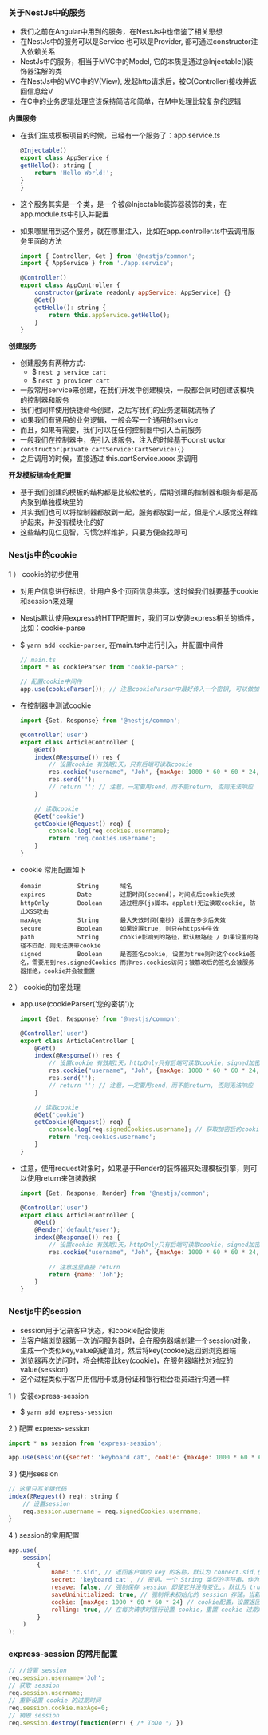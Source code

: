 ### 关于NestJs中的服务

- 我们之前在Angular中用到的服务，在NestJs中也借鉴了相关思想
- 在NestJs中的服务可以是Service 也可以是Provider, 都可通过constructor注入依赖关系
- NestJs中的服务，相当于MVC中的Model, 它的本质是通过@Injectable()装饰器注解的类
- 在NestJs中的MVC中的V(View), 发起http请求后，被C(Controller)接收并返回信息给V
- 在C中的业务逻辑处理应该保持简洁和简单，在M中处理比较复杂的逻辑

**内置服务**

- 在我们生成模板项目的时候，已经有一个服务了：app.service.ts
    ```js
    @Injectable()
    export class AppService {
    getHello(): string {
        return 'Hello World!';
    }
    }
    ```

- 这个服务其实是一个类，是一个被@Injectable装饰器装饰的类，在app.module.ts中引入并配置
- 如果哪里用到这个服务，就在哪里注入，比如在app.controller.ts中去调用服务里面的方法
    ```js
    import { Controller, Get } from '@nestjs/common';
    import { AppService } from './app.service';

    @Controller()
    export class AppController {
        constructor(private readonly appService: AppService) {}
        @Get()
        getHello(): string {
            return this.appService.getHello();
        }
    }
    ```

**创建服务**

- 创建服务有两种方式: 
    * $ `nest g service cart`
    * $ `nest g provicer cart`
- 一般常用service来创建，在我们开发中创建模块，一般都会同时创建该模块的控制器和服务
- 我们也同样使用快捷命令创建，之后写我们的业务逻辑就流畅了
- 如果我们有通用的业务逻辑，一般会写一个通用的service
- 而且，如果有需要，我们可以在任何控制器中引入当前服务
- 一般我们在控制器中，先引入该服务，注入的时候基于constructor
- `constructor(private cartService:CartService){}`
- 之后调用的时候，直接通过 this.cartService.xxxx 来调用

**开发模板结构化配置**

- 基于我们创建的模板的结构都是比较松散的，后期创建的控制器和服务都是高内聚到单独模块里的
- 其实我们也可以将控制器都放到一起，服务都放到一起，但是个人感觉这样维护起来，并没有模块化的好
- 这些结构见仁见智，习惯怎样维护，只要方便查找即可

### Nestjs中的cookie

1 ） cookie的初步使用

- 对用户信息进行标识，让用户多个页面信息共享，这时候我们就要基于cookie和session来处理
- Nestjs默认使用express的HTTP配置时，我们可以安装express相关的插件，比如：cookie-parse
- $ `yarn add cookie-parser`, 在main.ts中进行引入，并配置中间件
    ```js
    // main.ts
    import * as cookieParser from 'cookie-parser';

    // 配置cookie中间件
    app.use(cookieParser()); // 注意cookieParser中最好传入一个密钥, 可以做加密，也可以不启用加密
    ```

- 在控制器中测试cookie
    ```js
    import {Get, Response} from '@nestjs/common';

    @Controller('user')
    export class ArticleController {
        @Get()
        index(@Response()) res {
            // 设置cookie 有效期1天，只有后端可读取cookie
            res.cookie("username", "Joh", {maxAge: 1000 * 60 * 60 * 24, httpOnly: true})
            res.send('');
            // return ''; // 注意，一定要用send，而不能return, 否则无法响应
        }

        // 读取cookie
        @Get('cookie')
        getCookie(@Request() req) {
            console.log(req.cookies.username);
            return 'req.cookies.username';
        }
    }
    ```

- cookie 常用配置如下

    ```tree
    domain          String      域名
    expires         Date        过期时间(second)，时间点后cookie失效
    httpOnly        Boolean     通过程序(js脚本，applet)无法读取cookie, 防止XSS攻击
    maxAge          String      最大失效时间(毫秒) 设置在多少后失效
    secure          Boolean     如果设置true, 则只在https中生效
    path            String      cookie影响到的路径，默认根路径 / 如果设置的路径不匹配，则无法携带cookie
    signed          Boolean     是否签名cookie, 设置为true则对这个cookie签名，需要用到res.signedCookies 而非res.cookies访问；被篡改后的签名会被服务器拒绝，cookie并会被重置
    ```

2 ） cookie的加密处理

- app.use(cookieParser('您的密钥'));
    ```js
    import {Get, Response} from '@nestjs/common';

    @Controller('user')
    export class ArticleController {
        @Get()
        index(@Response()) res {
            // 设置cookie 有效期1天，httpOnly只有后端可读取cookie，signed加密cookie
            res.cookie("username", "Joh", {maxAge: 1000 * 60 * 60 * 24, httpOnly: true, signed: true})
            res.send('');
            // return ''; // 注意，一定要用send，而不能return, 否则无法响应
        }

        // 读取cookie
        @Get('cookie')
        getCookie(@Request() req) {
            console.log(req.signedCookies.username); // 获取加密后的cookie, 如果不这样写，按正常写则会是undefined
            return 'req.cookies.username';
        }
    }
    ```

- 注意，使用request对象时，如果基于Render的装饰器来处理模板引擎，则可以使用return来包装数据
    ```js
    import {Get, Response, Render} from '@nestjs/common';

    @Controller('user')
    export class ArticleController {
        @Get()
        @Render('default/user');
        index(@Response()) res {
            // 设置cookie 有效期1天，httpOnly只有后端可读取cookie，signed加密cookie
            res.cookie("username", "Joh", {maxAge: 1000 * 60 * 60 * 24, httpOnly: true, signed: true});
            
            // 注意这里直接 return
            return {name: 'Joh'};
        }
    }
    ```

### Nestjs中的session

- session用于记录客户状态，和cookie配合使用
- 当客户端浏览器第一次访问服务器时，会在服务器端创建一个session对象，生成一个类似key,value的键值对，然后将key(cookie)返回到浏览器端
- 浏览器再次访问时，将会携带此key(cookie)，在服务器端找对对应的value(session)
- 这个过程类似于客户用信用卡或身份证和银行柜台柜员进行沟通一样

1 ）安装express-session

- $ `yarn add express-session`

2 ) 配置 express-session

```js
import * as session from 'express-session';

app.use(session({secret: 'keyboard cat', cookie: {maxAge: 1000 * 60 * 60 * 24}}));
```

3 ) 使用session

```js
// 这里只写关键代码
index(@Request() req): string {
    // 设置session
    req.session.username = req.signedCookies.username;
}
```

4 ) session的常用配置

```js
app.use(
    session(
        {
            name: 'c.sid', // 返回客户端的 key 的名称，默认为 connect.sid,也可以自己设置
            secret: 'keyboard cat', // 密钥，一个 String 类型的字符串，作为服务器端生成 session 的签名
            resave: false, // 强制保存 session 即使它并没有变化,。默认为 true。建议设置成 false
            saveUninitialized: true, // 强制将未初始化的 session 存储。当新建了一个 session 且未设定属性或值时，它就处于未初始化状态。在设定一个cookie前，这对于登陆验证，减轻服务端存储压力，权限控制是有帮助的。（默 认：true）。
            cookie: {maxAge: 1000 * 60 * 60 * 24} // cookie配置，设置返回到前端 key 的属性，默认值为{ path: ‘/’, httpOnly: true, secure: false, maxAge: null }。
            rolling: true, // 在每次请求时强行设置 cookie，重置 cookie 过期时间（默认：false）
        }
    )
);
```

### express-session 的常用配置

```js
// //设置 session 
req.session.username='Joh'; 
// 获取 session
req.session.username;
// 重新设置 cookie 的过期时间
req.session.cookie.maxAge=0;
// 销毁 session
req.session.destroy(function(err) { /* ToDo */ })
```
